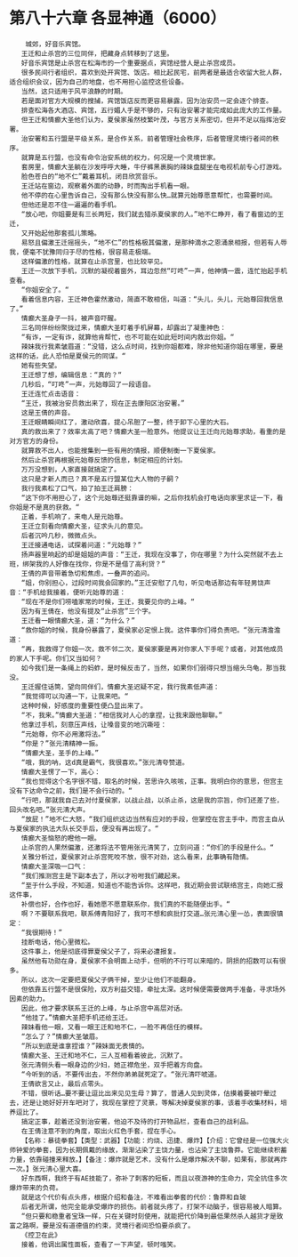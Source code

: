 # 第八十六章 各显神通（6000）
        城郊，好音乐宾馆。
       王迁和止杀宫的三位同伴，把藏身点转移到了这里。
       好音乐宾馆是止杀宫在松海市的一个重要据点，宾馆经营人是止杀宫成员。
       很多民间行者组织，喜欢到处开宾馆、饭店。相比起民宅，前两者是最适合收留大批人群，适合组织会议，因为自己的地盘，也不用担心监控这些设备。
       当然，这只适用于风平浪静的时期。
       若是面对官方大规模的搜捕，宾馆饭店反而更容易暴露，因为治安员一定会逐个排查。
       排查松海各大酒店、宾馆，五行媚人手是不够的，只有治安署才能完成如此庞大的工作量。
       但王迁和情癫大圣他们认为，夏侯家虽然枝繁叶茂，与官方关系密切，但并不足以指挥治安署。
       治安署和五行盟是平级关系，是合作关系，前者管理社会秩序，后者管理灵境行者间的秩序。
       就算是五行盟，也没有命令治安系统的权力，何况是一个灵境世家。
       套房里，情癫大圣躺在沙发呼呼大睡，牛仔裤黑裹胸的辣妹盘腿坐在电视机前专心打游戏。
       脸色苍白的“地不仁”戴着耳机，闭目欣赏音乐。
       王迁站在窗边，观察着外面的动静，时而掏出手机看一眼。
       他不停的在心里告诉自己，没有那么快没有那么快…就算元始尊愿意帮忙，也需要时间。
       但他还是忍不住一遍遍的看手机。
       “放心吧，你姐要是有三长两短，我们就去猎杀夏侯家的人。”地不仁睁开，看了看窗边的王迁，
       又开始起他那套孤儿策略。
       易怒且偏激王迁摇摇头，“地不仁”的性格极其偏激，是那种滴水之恩涌泉相报，但若有人辱我，便毫不犹豫同归于尽的性格，很容易走极端。
       这样偏激的性格，就算在止杀宫里，也比较罕见。
       王迁一次放下手机，沉默的凝视着窗外，耳边忽然“叮咚”一声，他神情一震，连忙抬起手机查看。
       “你姐安全了。“
       看着信息内容，王迁神色霍然激动，简直不敢相信，叫道：“头儿，头儿，元始尊回我信息了。”
       情癫大圣身子一抖，被声音吓醒。
       三名同伴纷纷聚拢过来，情癫大圣盯着手机屏幕，却露出了凝重神色：
       “有诈，一定有诈，就算他肯帮忙，也不可能在如此短时间内救出你姐。“
       辣妹我行我素皱眉道：“没错，这么点时间，找到你姐都难，除非他知道你姐在哪里，要是这样的话，此人恐怕是夏侯元的同谋。“
       她有些失望。
       王迁想了想，编辑信息：“真的？“
       几秒后，“叮咚”一声，元始尊回了一段语音。
       王迁连忙点击语音：
       “王迁，我被治安员救出来了，现在正去康阳区治安署。”
       这是王倩的声音。
       王迁眼睛瞬间红了，激动欣喜，提心吊胆了一整，终于卸下心里的大石。
       真的救出来了？效率太高了吧？情癫大圣一脸意外。他提议让王迁向元始尊求助，看重的是对方官方的身份。
       就算救不出人，也能搜集到一些有用的情报，顺便制衡一下夏侯家。
       然后止杀宫再根据元始尊反馈的信息，制定相应的计划。
       万万没想到，人家直接就搞定了。
       这只是才新人而已？真不是五行盟某位大人物的子嗣？
       我行我素松了口气，拍了拍王迁肩膀：
       “这下你不用担心了，这个元始尊还挺靠谱的嘛，之后你找机会打电话向家里求证一下，看你姐是不是真的获救。“
       正着，手机响了，来电人是元始尊。
       王迁立刻看向情癫大圣，征求头儿的意见。
       后者沉吟几秒，微微点头。
       王迁接通电话，试探着问道：“元始尊？”
       扬声器里响起的却是姐姐的声音：“王迁，我现在没事了，你在哪里？为什么突然就不去上班，绑架我的人好像在找你，你是不是借了高利贷？“
       王倩的声音带着急切和焦虑，一叠声的追问。
       “姐，你别担心，过段时间我会回家的。”王迁安慰了几句，听见电话那边有年轻男饶声音：“手机给我接着，便听元始尊的道：
       “现在不是你们唠嗑家常的时候，王迁，我要见你的上峰。“
       因为有王倩在，他没有提及“止杀宫”三个字。
       王迁看一眼情癫大圣，道：“为什么？”
       “救你姐的时候，我身份暴露了，夏侯家必定恨上我。这件事你们得负责吧。“张元清澹澹道：
       “再，我救得了你姐一次，救不邻二次，夏侯家要是再对你家人下手呢？或者，对其他成员的家人下手呢。你们又当如何？
       如今我们是一条绳上的蚂蚱，是时候反击了，当然，如果你们弱得只想当缩头乌龟，那当我没。
       王迁握住话筒，望向同伴们，情癫大圣迟疑不定，我行我素低声道：
       “我觉得可以沟通一下，让我来吧。“
       这种时候，好感度的重要性便凸显出来了。
       “不，我来。”情癫大圣道：“相信我对人心的拿捏，让我来跟他聊聊。”
       他拿过手机，刻意压声线，让嗓音变的地沉嘶哑：
       “元始尊，你不必用激将法。”
       “你是？”张元清精神一振。
       “情癫大圣，圣手的上峰。”
       “哦，我的呐，这d真是霸气，我很喜欢。”张元清夸赞道。
       情癫大圣愣了一下，高心：
       “我也觉得这个名字很不错，取名的时候，苦思许久咳咳，正事。我明白你的意思，但宫主没有下达命令之前，我们是不会行动的。“
       “行吧，那就我自己去对付夏侯家，以战止战，以杀止杀，这是我的宗旨，你们还差了些，回头改名吧。”张元清大声。
       “放屁！”地不仁大怒，“我们组织这边当然有应对的手段，但掌控在宫主手中，而宫主自从与夏侯家的执法大队长交手后，便没有再出现了。“
       情癫大圣恼怒的瞪他一眼。
       止杀宫的人果然偏激，还激将法不管用张元清笑了，立刻问道：“你们的手段是什么。“
       关雅分析过，夏侯家对止杀宫死咬不放，很不对劲，这么看来，此事确有隐情。
       情癫大圣深吸一口气：
       “我们推测宫主是下副本去了，所以才吩咐我们藏起来。
       “至于什么手段，不知道，知道也不能告诉你。这样吧，我近期会尝试联络宫主，向她汇报这件事，
       补偿也好，合作也好，看她愿不愿意联系你，我们真的不能随便出手。“
       啊？不要联系我吧，联系傅青阳好了，我可不想和疯批打交道…张元清心里一怂，表面很镇定：
       “我很期待！”
       挂断电话，他心里微松。
       这件事上，他是彻底得罪夏侯父子了，将来必遭报复。
       虽然他有功勋在身，夏侯家不会明面上动手，但明的不行可以来暗的，阴损的招数可以有很多。
       所以，这次一定要把夏侯父子俩干掉，至少让他们不能翻身。
       但依靠五行盟不是很保险，双方利益交错，牵扯太深。这时候便需要做两手准备，寻求场外因素的助力。
       因此，他才要求联系王迁的上峰，与止杀宫中高层对话。
       “他挂了。”情癫大圣把手机还给王迁。
       辣妹看他一眼，又看一眼王迁和地不仁，一脸不再信任的模样。
       “怎么了？”情癫大圣皱眉。
       “所以到底是谁拿捏谁？”辣妹面无表情的。
       情癫大圣、王迁和地不仁，三人互相看着彼此，沉默了。
       张元清侧头看一眼身边的少妇，她正襟危坐，双手把着方向盘。
       “今听到的话，不要传出去，不然你弟弟就死定了。“张元清吓唬道。
       王倩欲言又止，最后点零头。
       不错，很听话…要不要让逗比出来见见生母？算了，普通人见到灵体，估摸着要被吓晕过去，还是让她好好开车吧对了，我现在掌控了灵篆，等解决掉夏侯家的事，该着手收集材料，培养逗比了。
       搞定正事，趁着还没到治安署，他迫不及待的打开物品栏，查看自己的战利品。
       在王倩注意不到的角度，取出火红色手套，捏在手心。
       【名称：暴徒拳套】【类型：武器】【功能：灼烧、迅捷、爆炸】【介绍：它曾经是一位强大火师钟爱的拳套，因为长期佩戴的缘故，渐渐沾染了主饶力量，也沾染了主饶鲁莽。它能继续积蓄力量，依靠碰撞来释放。】【备注：爆炸就是艺术，没有什么是爆炸解决不聊，如果有，那就再炸一次。】张元清心里大喜。
       好东西啊，我终于有AE技能了，弥补了刺客的短板，而且以夜游神的生命力，完全抗住多次爆炸带来的负荷。
       就是这个代价有点头疼，根据介绍和备注，不难看出拳套的代价：鲁莽和自玻
       后者无所谓，他完全能承受爆炸的损伤。前者就头疼了，打架不动脑子，很容易被人暗算。
       “但只要和稳重者宝珠一样，只在关键时刻使用，就能把代价降到最低果然杀人越货才是致富之路啊，要是没有道德值的约束，灵境行者间恐怕要杀疯了。
       《控卫在此》
       接着，他调出属性面板，查看了一下声望，顿时嗤笑。
